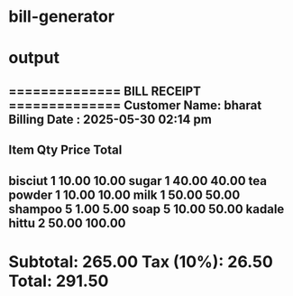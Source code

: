 # bill-generator


# output

============== BILL RECEIPT ============== 
Customer Name: bharat
Billing Date : 2025-05-30 02:14 pm
------------------------------------------
Item              Qty      Price      Total
------------------------------------------
bisciut             1      10.00      10.00
sugar               1      40.00      40.00
tea powder          1      10.00      10.00
milk                1      50.00      50.00
shampoo             5       1.00       5.00
soap                5      10.00      50.00
kadale hittu        2      50.00     100.00
------------------------------------------
Subtotal:                          265.00
Tax (10%):                          26.50
Total:                             291.50
==========================================

